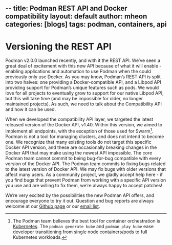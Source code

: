 --
title: Podman REST API and Docker compatibility
layout: default
author: mheon
categories: [blogs]
tags: podman, containers, api
--

# Versioning the REST API

Podman v2.0.0 launched recently, and with it the REST API. We’ve seen a great deal of excitement with this new API because of what it will enable - enabling applications and automation to use Podman when the could previously only use Docker. As you may know, Podman’s REST API is split into two halves: one providing a Docker-compatible API, and a Libpod API providing support for Podman’s unique features such as pods. We would love for all projects to eventually grow to support for our native Libpod API, but this will take time (and may be impossible for older, no longer maintained projects). As such, we need to talk about the Compatibility API and how it can be used.

When we developed the compatibility API layer, we targeted the latest released version of the Docker API, v1.40. Within this version, we aimed to implement all endpoints, with the exception of those used for Swarm[^1]. Podman is not a tool for managing clusters, and does not intend to become one. We recognize that many existing tools do not target this specific Docker API version, and these are occasionally breaking changes in the Docker API that may make using the newest API impossible. The core Podman team cannot commit to being bug-for-bug compatible with every version of the Docker API. The Podman team commits to fixing bugs related to the latest version of Docker API. We may fix bugs with older versions that affect many users. As a community project, we gladly accept help here - if you find bugs that prevent Podman from working with a specific API version you use and are willing to fix them, we’re always happy to accept patches!

We’re very excited by the possibilities the new Podman API offers, and encourage everyone to try it out. Question and bug reports are always welcome at our [Github page](https://github.com/containers/libpod) or our [email list](https://lists.podman.io/admin/lists/podman.lists.podman.io/).

[^1]: The Podman team believes the best tool for container orchestration is [Kubernetes](https://kubernetes.io/). The `podman generate kube` and `podman play kube` ease developer transitioning from single node containers/pods to full Kubernetes workloads.